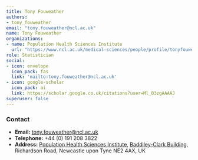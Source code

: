```yaml
---
title: Tony Fouweather
authors:
- tony_fouweather
email: "tony.fouweather@ncl.ac.uk"
name: Tony Fouweather
organizations:
- name: Population Health Sciences Institute
  url: "https://www.ncl.ac.uk/medical-sciences/people/profile/tonyfouweather.html"
role: Statistician
social:
- icon: envelope
  icon_pack: fas
  link: 'mailto:tony.fouweather@ncl.ac.uk'
- icon: google-scholar
  icon_pack: ai
  link: https://scholar.google.co.uk/citations?user=Ml_03zgAAAAJ
superuser: false
---
```


### Contact

- __Email:__ [tony.fouweather@ncl.ac.uk](mailto:tony.fouweather@ncl.ac.uk)
- __Telephone:__ +44 (0) 191 208 3822
- __Address:__ [Population Health Sciences Institute](https://www.ncl.ac.uk/medical-sciences/research/institutes/health-sciences/), [Baddiley-Clark Building](https://www.ncl.ac.uk/tour/academic/baddiley-clark/), Richardson Road, Newcastle upon Tyne NE2 4AX, UK
